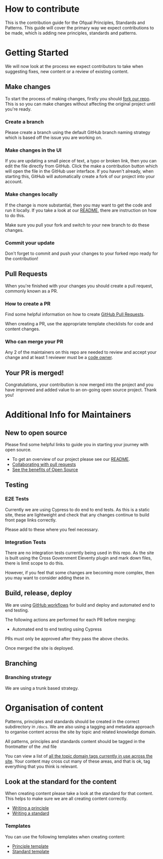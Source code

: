# How to contribute

This is the contribution guide for the Ofqual Principles, Standards and Patterns. This guide will cover the primary way we
expect contributions to be made, which is adding new principles, standards and patterns.

# Getting Started

We will now look at the process we expect contributors to take when suggesting fixes, new content or a review of existing content.

## Make changes

To start the process of making changes, firstly you should [fork our repo](https://github.com/UKOfqualGovUK/ofqual-standards-patterns/fork). This is so you can make changes without affecting the original project until you're ready.

### Create a branch

Please create a branch using the default GitHub branch naming strategy which is based off the issue you are working on.

### Make changes in the UI

If you are updating a small piece of text, a typo or broken link, then you can edit the file directly from GitHub.  Click the make a contribution button which will open the file in the GitHub user interface.  If you haven't already, when starting this, GitHub will automatically create a fork of our project into your account.

### Make changes locally

If the change is more substantial, then you may want to get the code and run it locally.  If you take a look at our [README](README.md), there are instruction on how to do this.

Make sure you pull your fork and switch to your new branch to do these changes.

### Commit your update

Don't forget to commit and push your changes to your forked repo ready for the contribution!

## Pull Requests

When you're finished with your changes you should create a pull request, commonly known as a PR.

### How to create a PR

Find some helpful information on how to create [GitHub Pull Requests](https://docs.github.com/en/pull-requests/collaborating-with-pull-requests/proposing-changes-to-your-work-with-pull-requests/creating-a-pull-request).

When creating a PR, use the appropriate template checklists for code and content changes.

### Who can merge your PR

Any 2 of the maintainers on this repo are needed to review and accept your change and at least 1 reviewer must be a [code owner](https://github.com/OfqualGovUK/ofqual-standards-patterns/blob/main/CODEOWNERS).

## Your PR is merged!

Congratulations, your contribution is now merged into the project and you have improved and added value to an on-going open source project.  Thank you!

# Additional Info for Maintainers

## New to open source

Please find some helpful links to guide you in starting your journey with open source.

- To get an overview of our project please see our [README](README.md).
- [Collaborating with pull requests](https://docs.github.com/en/github/collaborating-with-pull-requests)
- [See the benefits of Open Source](https://opensource.guide/)

## Testing

### E2E Tests

Currently we are using Cypress to do end to end tests. As this is a static site, these are lightweight and check that any changes continue to build front page links correctly.

Please add to these where you feel necessary.

### Integration Tests

There are no integration tests currently being used in this repo.  As the site is built using the Cross Government Eleventy plugin and mark down files, there is limit scope to do this.  

However, if you feel that some changes are becoming more complex, then you may want to consider adding these in.

## Build, release, deploy

We are using [GitHub workflows](https://github.com/OfqualGovUK/ofqual-standards-patterns/tree/main/.github/workflows) for build and deploy and automated end to end testing.

The following actions are performed for each PR before merging:

- Automated end to end testing using Cypress

PRs must only be approved after they pass the above checks.

Once merged the site is deployed.

## Branching

### Branching strategy

We are using a trunk based strategy.

# Organisation of content

Patterns, principles and standards should be created in the correct subdirectory in `/docs`. We are also using a tagging and metadata approach to organise content across the site by topic and related knowledge domain.

All patterns, principles and standards content should be tagged in the frontmatter of the .md file

You can view a list of [all the topic domain tags currently in use across the site](https://mango-pebble-0e6614103.6.azurestaticapps.net/tags/). Your content may cross cut many of these areas, and that is ok, tag everything that you think is relevant.

## Look at the standard for the content

When creating content please take a look at the standard for that content. This helps to make sure we are all creating content correctly.

- [Writing a principle](https://mango-pebble-0e6614103.6.azurestaticapps.net/standards/writing-a-principle/)
- [Writing a standard](https://mango-pebble-0e6614103.6.azurestaticapps.net/standards/writing-a-standard/)

### Templates

You can use the following templates when creating content:
- [Principle template](https://github.com/OfqualGovUK/ofqual-standards-patterns/blob/main/docs/principles/principle.template.md)
- [Standard template](https://github.com/OfqualGovUK/ofqual-standards-patterns/blob/main/docs/standards/standard.template.md)
